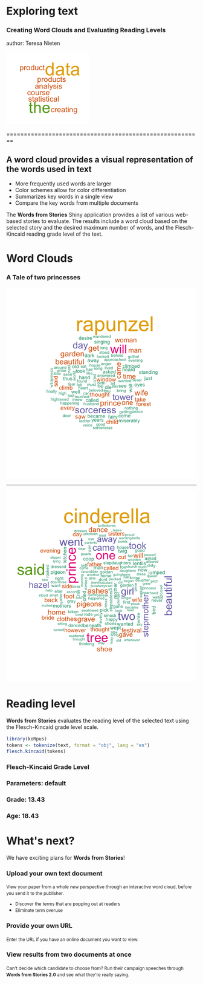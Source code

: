 Exploring text
========================================================
### Creating Word Clouds and Evaluating Reading Levels


author: Teresa Nieten


![alt text](wordcloud2-figure/wordcloud.png)


========================================================

## A word cloud provides a visual representation of the words used in text

- More frequently used words are larger
- Color schemes allow for color differentiation
- Summarizes key words in a single view
- Compare the key words from multiple documents

The **Words from Stories** Shiny application provides a list of various web-based stories to evaluate.  The results include a word cloud based on the selected story and the desired maximum number of words, and the Flesch-Kincaid reading grade level of the text.   

Word Clouds
========================================================

### A Tale of two princesses

![plot of chunk unnamed-chunk-1](wordcloud2-figure/unnamed-chunk-1-1.png) 

***

![plot of chunk unnamed-chunk-2](wordcloud2-figure/unnamed-chunk-2-1.png) 

Reading level
========================================================
**Words from Stories** evaluates the reading level of the selected text using the Flesch-Kincaid grade level scale.  


```r
library(koRpus)
tokens <- tokenize(text, format = "obj", lang = "en")
flesch.kincaid(tokens)
```
### Flesch-Kincaid Grade Level
###  Parameters: default 
###       Grade: 13.43 
###         Age: 18.43 
         
What's next? 
========================================================
We have exciting plans for **Words from Stories**! 

### Upload your own text document
<small>View your paper from a whole new perspective through an interactive word cloud, before you send it to the publisher.
* Discover the terms that are popping out at readers
* Eliminate term overuse</small>

### Provide your own URL
<small>Enter the URL if you have an online document you want to view.</small>

### View results from two documents at once
<small>Can't decide which candidate to choose from?  Run their campaign speeches through **Words from Stories 2.0** and see what they're really saying.</small>

